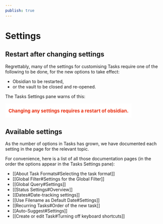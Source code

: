 ```yaml
---
publish: true
---
```


# Settings

## Restart after changing settings

Regrettably, many of the settings for customising Tasks require one of the following to be done, for the new options to take effect:

- Obsidian to be restarted,
- or the vault to be closed and re-opened.

The Tasks Settings pane warns of this:

![Changing any settings requires a restart of obsidian](../images/settings-restart-after-change.png)

## Available settings

As the number of options in Tasks has grown, we have documented each setting in the page for the relevant topic.

For convenience, here is a list of all those documentation pages (in the order the options appear in the Tasks Settings pane):

- [[About Task Formats#Selecting the task format]]
- [[Global Filter#Settings for the Global Filter]]
- [[Global Query#Settings]]
- [[Status Settings#Overview]]
- [[Dates#Date-tracking settings]]
- [[Use Filename as Default Date#Settings]]
- [[Recurring Tasks#Order of the new task]]
- [[Auto-Suggest#Settings]]
- [[Create or edit Task#Turning off keyboard shortcuts]]
